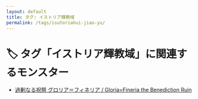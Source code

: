 ```yaml
---
layout: default
title: タグ: イストリア輝教域
permalink: /tags/isutoriahui-jiao-yu/
---
```

# 🏷️ タグ「イストリア輝教域」に関連するモンスター

- [過剰なる祝祭 グロリア＝フィネリア / Gloria=Fineria the Benediction Ruin](/monsterdex/monster/Gloria=Fineria.html)